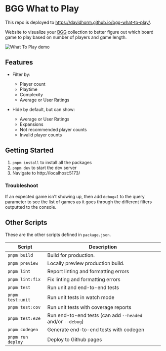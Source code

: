 # BGG What to Play

This repo is deployed to https://davidhorm.github.io/bgg-what-to-play/.

Website to visualize your [BGG](https://boardgamegeek.com/) collection to better figure out which board game to play based on number of players and game length.

![What To Play demo](./public/bgg-what-to-play-demo-v1.2.gif)

## Features

- Filter by:

  - Player count
  - Playtime
  - Complexity
  - Average or User Ratings

- Hide by default, but can show:
  - Average or User Ratings
  - Expansions
  - Not recommended player counts
  - Invalid player counts

## Getting Started

1. `pnpm install` to install all the packages
1. `pnpm dev` to start the dev server
1. Navigate to http://localhost:5173/

### Troubleshoot

If an expected game isn't showing up, then add `debug=1` to the query parameter to see the list of games as it goes through the different filters outputted to the console.

## Other Scripts

These are the other scripts defined in `package.json`.

| Script            | Description                                                |
| ----------------- | ---------------------------------------------------------- |
| `pnpm build`      | Build for production.                                      |
| `pnpm preview`    | Locally preview production build.                          |
| `pnpm lint`       | Report linting and formatting errors                       |
| `pnpm lint:fix`   | Fix linting and formatting errors                          |
| `pnpm test`       | Run unit and end-to-end tests                              |
| `pnpm test:unit`  | Run unit tests in watch mode                               |
| `pnpm test:cov`   | Run unit tests with coverage reports                       |
| `pnpm test:e2e`   | Run end-to-end tests (can add `--headed` and/or `--debug`) |
| `pnpm codegen`    | Generate end-to-end tests with codegen                     |
| `pnpm run deploy` | Deploy to Github pages                                     |
